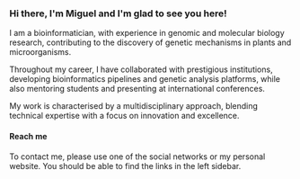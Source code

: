 ### Hi there, I'm Miguel and I'm glad to see you here!


I am a bioinformatician, with experience in genomic and molecular biology research, contributing to the discovery of genetic mechanisms in plants and microorganisms.

Throughout my career, I have collaborated with prestigious institutions, developing bioinformatics pipelines and genetic analysis platforms, while also mentoring students and presenting at international conferences.

My work is characterised by a multidisciplinary approach, blending technical expertise with a focus on innovation and excellence.


#### Reach me

To contact me, please use one of the social networks or my personal website. You should be able to find the links in the left sidebar.